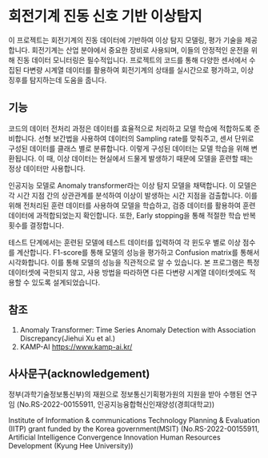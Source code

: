 # 회전기계 진동 신호 기반 이상탐지
이 프로젝트는 회전기계의 진동 데이터에 기반하여 이상 탐지 모델링, 평가 기술을 제공합니다. 회전기계는 산업 분야에서 중요한 장비로 사용되며, 이들의 안정적인 운전을 위해 진동 데이터 모니터링은 필수적입니다. 프로젝트의 코드를 통해 다양한 센서에서 수집된 다변량 시계열 데이터를 활용하여 회전기계의 상태를 실시간으로 평가하고, 이상 징후를 탐지하는데 도움을 줍니다.

## 기능
코드의 데이터 전처리 과정은 데이터를 효율적으로 처리하고 모델 학습에 적합하도록 준비합니다. 선형 보간법을 사용하여 데이터의 Sampling rate를 맞춰주고, 센서 단위로 구성된 데이터를 클래스 별로 분류합니다. 이렇게 구성된 데이터는 모델 학습을 위해 변환됩니다. 이 때, 이상 데이터는 현실에서 드물게 발생하기 때문에 모델을 훈련할 때는 정상 데이터만 사용합니다.

인공지능 모델로 Anomaly transformer라는 이상 탐지 모델을 채택합니다. 이 모델은 각 시간 지점 간의 상관관계를 분석하여 이상이 발생하는 시간 지점을 검출합니다. 이를 위해 전처리된 훈련 데이터를 사용하여 모델을 학습하고, 검증 데이터를 활용하여 훈련 데이터에 과적합되었는지 확인합니다. 또한, Early stopping을 통해 적절한 학습 반복 횟수를 결정합니다.

테스트 단계에서는 훈련된 모델에 테스트 데이터를 입력하여 각 윈도우 별로 이상 점수를 계산합니다. F1-score를 통해 모델의 성능을 평가하고 Confusion matrix를 통해서 시각화합니다. 이를 통해 모델의 성능을 직관적으로 알 수 있습니다. 본 프로그램은 특정 데이터셋에 국한되지 않고, 사용 방법을 따라하면 다른 다변량 시계열 데이터셋에도 적용할 수 있도록 설계되었습니다.

## 참조
1. Anomaly Transformer: Time Series Anomaly Detection with Association Discrepancy(Jiehui Xu et al.)
2. KAMP-AI https://www.kamp-ai.kr/

## **사사문구(acknowledgement)**  
정부(과학기술정보통신부)의 재원으로 정보통신기획평가원의 지원을 받아 수행된 연구임 (No.RS-2022-00155911, 인공지능융합혁신인재양성(경희대학교))     

Institute of Information &amp; communications Technology Planning &amp; Evaluation (IITP) grant funded by the Korea government(MSIT) (No.RS-2022-00155911, Artificial Intelligence Convergence Innovation Human Resources Development (Kyung Hee University))
